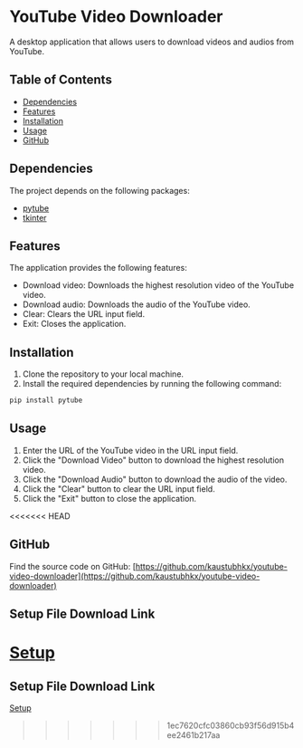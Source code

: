 # YouTube Video Downloader

A desktop application that allows users to download videos and audios from YouTube.

## Table of Contents

- [Dependencies](#dependencies)
- [Features](#features)
- [Installation](#installation)
- [Usage](#usage)
- [GitHub](#github)

## Dependencies

The project depends on the following packages:

- [pytube](https://github.com/pytube/pytube)
- [tkinter](https://docs.python.org/3/library/tkinter.html)

## Features

The application provides the following features:

- Download video: Downloads the highest resolution video of the YouTube video.
- Download audio: Downloads the audio of the YouTube video.
- Clear: Clears the URL input field.
- Exit: Closes the application.

## Installation

1. Clone the repository to your local machine.
2. Install the required dependencies by running the following command:


```bash
pip install pytube
```


## Usage

1. Enter the URL of the YouTube video in the URL input field.
2. Click the "Download Video" button to download the highest resolution video.
3. Click the "Download Audio" button to download the audio of the video.
4. Click the "Clear" button to clear the URL input field.
5. Click the "Exit" button to close the application.

<<<<<<< HEAD

## GitHub

Find the source code on GitHub: [https://github.com/kaustubhkx/youtube-video-downloader](https://github.com/kaustubhkx/youtube-video-downloader)

## Setup File Download Link

[Setup](https://drive.google.com/file/d/1iH2PY1kDAdUHzLlzAqvR6zhoABAhby5T/view?usp=share_link)
=======
## Setup File Download Link

<a href="https://drive.google.com/file/d/14qrgVXaktUqA-Q8wly00AGzN-mDY7atK/view?usp=sharing" target="_blank">Setup</a>
>>>>>>> 1ec7620cfc03860cb93f56d915b4ee2461b217aa
